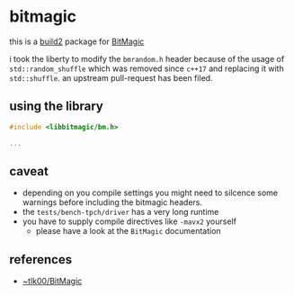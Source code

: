 # bitmagic

this is a [build2]( https://build2.org ) package for [BitMagic]( http//bitmagic.io )

i took the liberty to modify the `bmrandom.h` header because of the usage of
`std::random_shuffle` which was removed since `c++17` and replacing it with
`std::shuffle`. an upstream pull-request has been filed.

## using the library

```cpp
#include <libbitmagic/bm.h>

...

```

## caveat

  - depending on you compile settings you might need to silcence some warnings
    before including the bitmagic headers.
  - the `tests/bench-tpch/driver` has a very long runtime
  - you have to supply compile directives like `-mavx2` yourself
      - please have a look at the `BitMagic` documentation

## references

  - [~tlk00/BitMagic]( https://github.com/tlk00/BitMagic )
